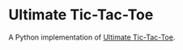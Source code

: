 Ultimate Tic-Tac-Toe
====================

A Python implementation of [Ultimate Tic-Tac-Toe](http://mathwithbaddrawings.com/2013/06/16/ultimate-tic-tac-toe/).